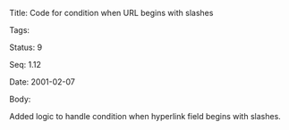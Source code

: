 Title:  Code for condition when URL begins with slashes

Tags:   

Status: 9

Seq:    1.12

Date:   2001-02-07

Body:

Added logic to handle condition when hyperlink field begins with slashes.
